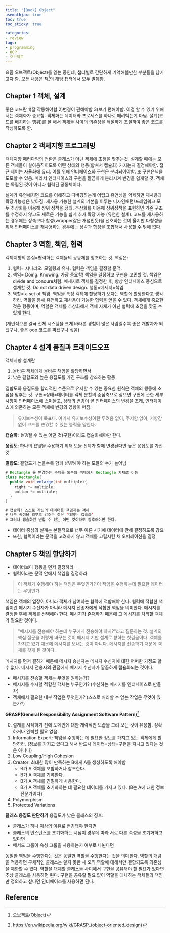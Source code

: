 ```yaml
---
title: "[Book] Object"
usemathjax: true
toc: true
toc_sticky: true

categories:
- review
tags:
- programming
- OOP
- 오브젝트
---
```


요즘 오브젝트(Object)를 읽는 중인데, 챕터별로 간단하게 기억해볼만한 부분들을 남기고자 함. 모든 내용은 책[^1]의 해당 챕터에서 모두 발췌함.




## Chapter 1 객체, 설계

좋은 코드란 1)잘 작동해야함 2)변경이 편해야함 3)보기 편해야함. 
이걸 할 수 있기 위해서는 객체화가 중요함. 객체화는 데이터와 프로세스를 하나로 때려박는게 아님.
설계(코드를 배치하는 행위)를 잘 해서 객체들 사이의 의존성을 적절하게 조절하여 좋은 코드를 작성하도록 함.



## Chapter 2 객체지향 프로그래밍

객체지향 패러다임의 전환은 클래스가 아닌 객체에 초점을 맞추는것. 
설계할 때에는 모든 객체들이 살아움직이도록 어떤 상태와 행동(합쳐서 캡슐화) 가지는지 결정해야함. 접근 제어는 자율화에 유리. 이를 위해 인터페이스와 구현은 분리되어야함. 또 구현은닉을 도모할 수 있음. 따라서 인터페이스와 구현을 깔끔하게 분리시켜 변경을 쉽게할 것. 객체는 독립된 것이 아니라 협력된 공동체이다.

설계가 유연해지면 코드를 이해하고 디버깅하는게 어렵고 유연성을 억제하면 재사용과 확장가능성은 낮아짐. 재사용 가능한 설계의 기본을 이루는 디자인패턴/프레임워크 모두 추상화를 이용해 상위 정책을 정의. 추상화를 이용해 상위정책을 표현하면 기존 구조를 수정하지 않고도 새로운 기능을 쉽게 추가 확장 가능 (유연한 설계). 
코드를 재사용하는 경우에는 상속보다 합성(wrapper같은 개념인듯)을 선호하는 것이 옳지만 다형성을 위해 인터페이스를 재사용하는 경우에는 상속과 합성을 조합해서 사용할 수 밖에 없다. 



## Chapter 3 역할, 책임, 협력

객체지향의 본질=협력하는 객체들의 공동체를 창조하는 것. 핵심은:

1. 협력= 시나리오. 모델링과 유사. 협력은 책임을 결정할 문맥. 
2. 책임= Doing. Knowing. 가장 중요함! 책임을 결정하고 구현을 고민할 것. 책임은 divide and conqure처럼. 
   메세지로 객체를 결정한 후, 항상 인터페이스 중심으로 설계할 것. Do not data driven design. 행동=메세지=책임.
3. 역할= a set of 책임. 책임을 특정 객체에 할당하기 보다는 역할에 할당한다고 생각하라. 
   역할을 통해 유연하고 재사용이 가능한 협력을 얻을 수 있다. 객체에게 중요한 것은 행동이며, 
   역할은 객체를 추상화해서 객체 자체가 아닌 협력에 초점을 맞출 수 있게 한다. 

(개인적으론 결국 전체 시스템을 크게 바라본 경험이 많은 사람일수록 좋은 개발자가 되겠구나, 좋은 oop 코드를 짜겠구나 싶음)



## Chapter 4 설계 품질과 트레이드오프

객체지향 설계란 

1. 올바른 객체에게 올바른 책임을 할당하면서
2. 낮은 결합도와 높은 응집도를 가진 구조를 창조하는 활동

결합도와 응집도를 합리적인 수준으로 유지할 수 있는 중요한 원칙은 객체의 행동에 초점을 맞추는 것. 구현=상태=데이터를 객체 분할의 중심축으로 삼으면 구현에 관한 세부사항이 인터페이스에 스며들고, 상태의 변경이 곧 인터페이스의 변경을 초래, 인터페이스에 의존하는 모든 객체에 변경의 영향이 퍼짐.

> 유지보수성이 목표다. 여기서 유지보수성이란 두려움 없이, 주저함 없이, 저항감 없이 코드를 *변경*할 수 있는 능력을 말한다.

**캡슐화**: *변경*될 수 있는 어떤 것(구현)이라도 캡슐화해야만 한다.

**응집도**: 하나의 *변경*을 수용하기 위해 모듈 전체가 함께 변경된다면 높은 응집도를 가진 것

**결합도**: 결합도가 높을수록 함께 *변경*해야 하는 모듈의 수가 늘어남

```java
# Rectangle 을 변경하는 주체를 외부의 객체에서 Rectangle 자체로 이동
class Rectangle{
  public void enlarge(int multiple){
    right *= multiple;
    bottom *= multiple;
  }
}

# 캡슐화! 스스로 자신의 데이터를 책임지는 객체
# 내부 속성을 외부로 감추는 것은 '데이터 캡슐화'
# 그러나 캡슐화란 변할 수 있는 어떤 것이라도 감추어야만 한다.
```

* 데이터 중심의 설계는 본질적으로 너무 이른 시기에 데이터에 관해 결정하도록 강요
* 또한, 협력이라는 문맥을 고려하지 않고 객체를 고립시킨 채 오퍼레이션을 결정



## Chapter 5 책임 할당하기

* 데이터보다 행동을 먼저 결정하라
* 협력이라는 문맥 안에서 책임을 결정하라

> 이 객체가 수행해야 하는 책임은 무엇인가? 이 책임을 수행하는데 필요한 데이터는 무엇인가

책임은 객체의 입장이 아니라 객체가 참여하는 협력에 적합해야 한다. 협력에 적합한 책임이란 메시지 수신자가 아니라 메시지 전송자에게 적합한 책임을 의미한다. 메시지를 결정한 후에 객체를 선택해야 한다. 메시지가 존재하기 때문에 그 메시지를 처리할 객체가 필요한 것이다.

> "메시지를 전송해야 하는데 누구에게 전송해야 하지?"라고 질문하는 것. 설계의 핵심 질문을 이렇게 바꾸는 것이 메시지 기반 설계로 향하는 첫걸음이다. 객체를 가지고 있기 때문에 메시지를 보내는 것이 아니다. 메시지를 전송하기 때문에 객체를 갖게 된 것이다.

메시지를 먼저 결하기 때문에 메시지 송신자는 메시지 수신자에 대한 어떠한 가정도 할 수 없다. 메시지 전송자의 관점에서 메시지 수신자가 깔끔하게 캡슐화되는 것이다. 

* 메시지를 전송할 객체는 무엇을 원하는가?
* 메시지를 수시할 적합한 객체는 누구인가? (수신하는 메시지를 인터페이스로 만들자)
* 객체에서 필요한 내부 작업은 무엇인가? 
  (스스로 처리할 수 없는 작업은 무엇이 있는가?)



**GRASP(General Responsibility Assignment Software Pattern)**[^2]

0. 설계를 시작하기 전에 도메인에 대한 개략적인 모습을 그려 보는 것이 유용함. 정확하거나 완벽할 필요 없음.
1. Information Expert: 책임을 수행하는 데 필요한 정보를 가지고 있는 객체에게 할당하라. 
   (정보를 가지고 있다고 해서 반드시 데이터=상태=구현을 지니고 있다는 것은 아니다)
2. Low Coupling/High Cohesion
3. Creator: 최대한 많이 만족하는 B에게 A를 생성하도록 해야함
   - B가 A 객체를 포함하거나 참조한다.
   - B가 A 객체를 기록한다.
   - B가 A 객체를 긴밀하게 사용한다.
   - B가 A 객체를 초기화하는 데 필요한 데이터를 가지고 있다.
     (B는 A에 대한 정보 전문가이다)
4. Polymorphism
5. Protected Variations



**클래스 응집도 판단하기** 응집도가 낮은 클래스의 징후:

- 클래스가 하나 이상의 이유로 변경돼야 한다면
- 클래스의 인스턴스를 초기화하는 시점이 경우데 따라 서로 다른 속성을 초기화하고 있다면
- 메서드 그룹이 속성 그룹을 사용하는지 여부로 나뉜다면

동일한 책임을 수행한다는 것은 동일한 역할을 수행한다는 것을 의미한다. 역할의 개념을 적용하면 구체적인 클래스는 알지 못한 채 오직 역할에 대해서만 결합되도록 의존성을 제한할 수 있다. 역할을 대체할 클래스들 사이에서 구현을 공유해야 할 필요가 있다면 추상 클래스를 사용하면 된다. 구현을 공유할 필요 없이 역할을 대체하는 객체들의 책임만 정의하고 싶다면 인터페이스를 사용하면 된다.



## Reference

[^1]: [오브젝트(Object)](http://www.yes24.com/Product/Goods/74219491)
[^2 ]: https://en.wikipedia.org/wiki/GRASP_(object-oriented_design)